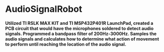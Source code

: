 # AudioSignalRobot

#### Utilized TI RSLK MAX KIT and TI MSP432P401R LaunchPad, created a PCB circuit that would have the microphones soldered to detect audio signals. Programmed a bandpass filter of 200Hz-3000Hz. Samples the audio signals and calculates how to determine what action of movement to perform until reaching the location of the audio signal.
